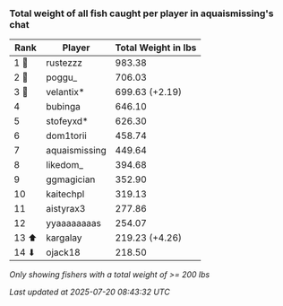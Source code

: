 ### Total weight of all fish caught per player in aquaismissing's chat
| Rank | Player | Total Weight in lbs |
|------|--------|---------|
| 1 🥇  | rustezzz | 983.38 |
| 2 🥈  | poggu_ | 706.03 |
| 3 🥉  | velantix* | 699.63 (+2.19) |
| 4  | bubinga | 646.10 |
| 5  | stofeyxd* | 626.30 |
| 6  | dom1torii | 458.74 |
| 7  | aquaismissing | 449.64 |
| 8  | likedom_ | 394.68 |
| 9  | ggmagician | 352.90 |
| 10  | kaitechpl | 319.13 |
| 11  | aistyrax3 | 277.86 |
| 12  | yyaaaaaaaas | 254.07 |
| 13 ⬆ | kargalay | 219.23 (+4.26) |
| 14 ⬇ | ojack18 | 218.50 |

_Only showing fishers with a total weight of >= 200 lbs_

_Last updated at 2025-07-20 08:43:32 UTC_